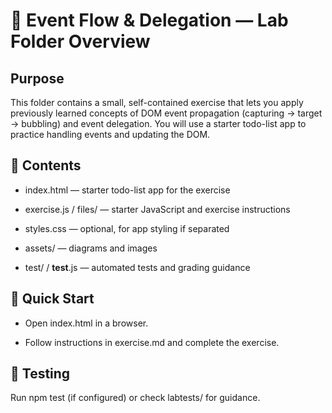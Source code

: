 # :jigsaw: Event Flow & Delegation — Lab Folder Overview
## Purpose

This folder contains a small, self-contained exercise that lets you apply previously learned concepts of DOM event propagation (capturing → target → bubbling) and event delegation. You will use a starter todo-list app to practice handling events and updating the DOM.

## :file_folder: Contents

- index.html — starter todo-list app for the exercise

- exercise.js / files/ — starter JavaScript and exercise instructions

- styles.css — optional, for app styling if separated

- assets/ — diagrams and images

- test/ / __test__.js — automated tests and grading guidance

## :rocket: Quick Start

- Open index.html in a browser.

- Follow instructions in exercise.md and complete the exercise.

## :test_tube: Testing

Run npm test (if configured) or check labtests/ for guidance.